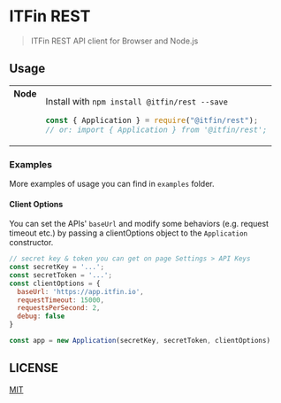 # ITFin REST

> ITFin REST API client for Browser and Node.js

## Usage

<table>
<tbody valign=top align=left>
<tr><th>
Node
</th><td>

Install with `npm install @itfin/rest --save`

```js
const { Application } = require("@itfin/rest");
// or: import { Application } from '@itfin/rest';
```

</td></tr>
</tbody>
</table>

### Examples

More examples of usage you can find in `examples` folder.

#### Client Options

You can set the APIs' `baseUrl` and modify some behaviors (e.g. request timeout etc.) by passing a clientOptions object to the `Application` constructor.

```js
// secret key & token you can get on page Settings > API Keys
const secretKey = '...';
const secretToken = '...';
const clientOptions = {
  baseUrl: 'https://app.itfin.io',
  requestTimeout: 15000,
  requestsPerSecond: 2,
  debug: false
}

const app = new Application(secretKey, secretToken, clientOptions)
```

## LICENSE

[MIT](LICENSE)
